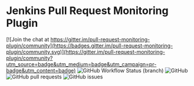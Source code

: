 # Jenkins Pull Request Monitoring Plugin

[![Join the chat at https://gitter.im/pull-request-monitoring-plugin/community](https://badges.gitter.im/pull-request-monitoring-plugin/community.svg)](https://gitter.im/pull-request-monitoring-plugin/community?utm_source=badge&utm_medium=badge&utm_campaign=pr-badge&utm_content=badge)
![GitHub Workflow Status (branch)](https://img.shields.io/github/workflow/status/simonsymhoven/pull-request-monitoring-plugin/GitHub%20CI/master)
![GitHub](https://img.shields.io/github/license/simonsymhoven/pull-request-monitoring-plugin)
![GitHub pull requests](https://img.shields.io/github/issues-pr/simonsymhoven/pull-request-monitoring-plugin)
![GitHub issues](https://img.shields.io/github/issues/simonsymhoven/pull-request-monitoring-plugin)

